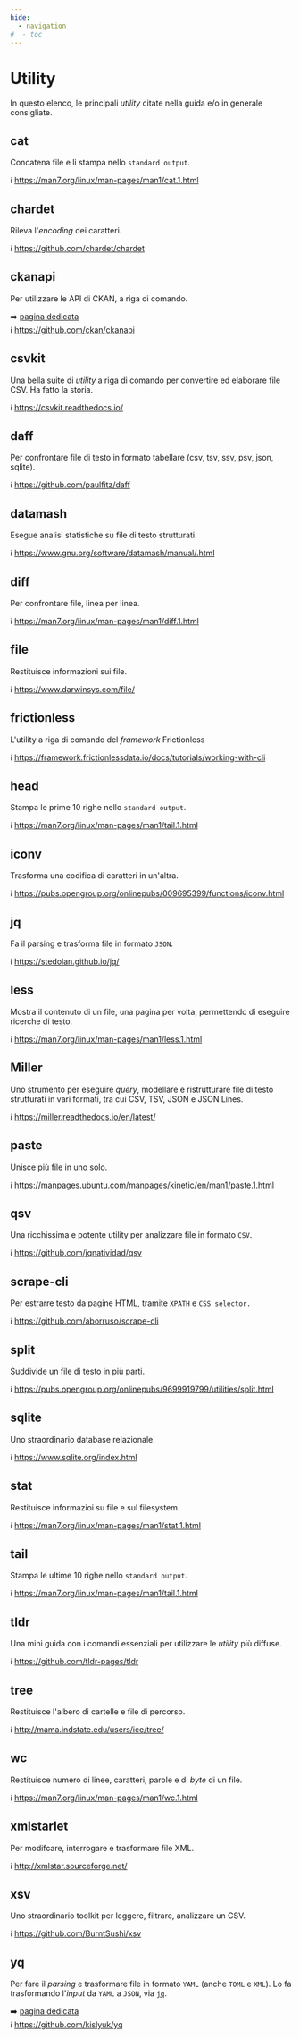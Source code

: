```yaml
---
hide:
  - navigation
#  - toc
---
```


# Utility

In questo elenco, le principali *utility* citate nella guida e/o in generale consigliate.

## cat

Concatena file e li stampa nello `standard output`.

:information_source: <https://man7.org/linux/man-pages/man1/cat.1.html>

## chardet

Rileva l'*encoding* dei caratteri.

:information_source: <https://github.com/chardet/chardet>

## ckanapi

Per utilizzare le API di CKAN, a riga di comando.

:arrow_right: [pagina dedicata](../ckanapi)<br>
:information_source: <https://github.com/ckan/ckanapi>

## csvkit

Una bella suite di *utility* a riga di comando per convertire ed elaborare file CSV. Ha fatto la storia.

:information_source: <https://csvkit.readthedocs.io/>

## daff

Per confrontare file di testo in formato tabellare (csv, tsv, ssv, psv, json, sqlite).

:information_source: <https://github.com/paulfitz/daff>

## datamash

Esegue analisi statistiche su file di testo strutturati.

:information_source: <https://www.gnu.org/software/datamash/manual/.html>

## diff

Per confrontare file, linea per linea.

:information_source: <https://man7.org/linux/man-pages/man1/diff.1.html>

## file

Restituisce informazioni sui file.

:information_source: <https://www.darwinsys.com/file/>

## frictionless

L'utility a riga di comando del *framework* Frictionless

:information_source: <https://framework.frictionlessdata.io/docs/tutorials/working-with-cli>

## head

Stampa le prime 10 righe nello `standard output`.

:information_source: <https://man7.org/linux/man-pages/man1/tail.1.html>

## iconv

Trasforma una codifica di caratteri in un'altra.

:information_source: <https://pubs.opengroup.org/onlinepubs/009695399/functions/iconv.html>

## jq

Fa il parsing e trasforma file in formato `JSON`.

:information_source: <https://stedolan.github.io/jq/>

## less

Mostra il contenuto di un file, una pagina per volta, permettendo di eseguire ricerche di testo.

:information_source: <https://man7.org/linux/man-pages/man1/less.1.html>

## Miller

Uno strumento per eseguire *query*, modellare e ristrutturare file di testo strutturati in vari formati, tra cui CSV, TSV, JSON e JSON Lines.

:information_source: <https://miller.readthedocs.io/en/latest/>

## paste

Unisce più file in uno solo.

:information_source: <https://manpages.ubuntu.com/manpages/kinetic/en/man1/paste.1.html>

## qsv

Una ricchissima e potente utility per analizzare file in formato `CSV`.

:information_source: <https://github.com/jqnatividad/qsv>

## scrape-cli

Per estrarre testo da pagine HTML, tramite `XPATH` e `CSS selector.`

:information_source: <https://github.com/aborruso/scrape-cli>

## split

Suddivide un file di testo in più parti.

:information_source: <https://pubs.opengroup.org/onlinepubs/9699919799/utilities/split.html>

## sqlite

Uno straordinario database relazionale.

:information_source: <https://www.sqlite.org/index.html>

## stat

Restituisce informazioi su file e sul filesystem.

:information_source: <https://man7.org/linux/man-pages/man1/stat.1.html>

## tail

Stampa le ultime 10 righe nello `standard output`.

:information_source: <https://man7.org/linux/man-pages/man1/tail.1.html>

## tldr

Una mini guida con i comandi essenziali per utilizzare le *utility* più diffuse.

:information_source: <https://github.com/tldr-pages/tldr>

## tree

Restituisce l'albero di cartelle e file di percorso.

:information_source: <http://mama.indstate.edu/users/ice/tree/>

## wc

Restituisce numero di linee, caratteri, parole e di *byte* di un file.

:information_source: <https://man7.org/linux/man-pages/man1/wc.1.html>

## xmlstarlet

Per modifcare, interrogare e trasformare file XML.

:information_source: <http://xmlstar.sourceforge.net/>

## xsv

Uno straordinario toolkit per leggere, filtrare, analizzare un CSV.

:information_source: <https://github.com/BurntSushi/xsv>

## yq

Per fare il *parsing* e trasformare file in formato `YAML` (anche `TOML` e `XML`). Lo fa trasformando l'*input* da `YAML` a `JSON`, via [`jq`](#jq).

:arrow_right: [pagina dedicata](../yq)<br>
:information_source: <https://github.com/kislyuk/yq>

